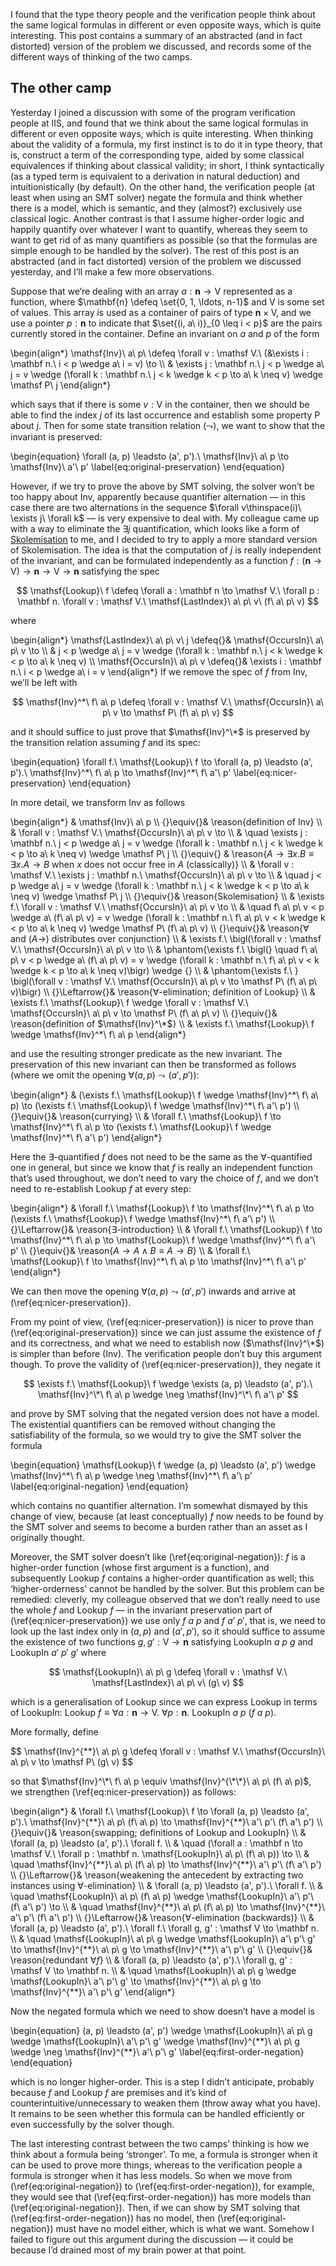 I found that the type theory people and the verification people think about the same logical formulas in different or even opposite ways, which is quite interesting.  This post contains a summary of an abstracted (and in fact distorted) version of the problem we discussed, and records some of the different ways of thinking of the two camps.

## The other camp

Yesterday I joined a discussion with some of the program verification people at IIS, and found that we think about the same logical formulas in different or even opposite ways, which is quite interesting.
When thinking about the validity of a formula, my first instinct is to do it in type theory, that is, construct a term of the corresponding type, aided by some classical equivalences if thinking about classical validity; in short, I think syntactically (as a typed term is equivalent to a derivation in natural deduction) and intuitionistically (by default).
On the other hand, the verification people (at least when using an SMT solver) negate the formula and think whether there is a model, which is semantic, and they (almost?) exclusively use classical logic.
Another contrast is that I assume higher-order logic and happily quantify over whatever I want to quantify, whereas they seem to want to get rid of as many quantifiers as possible (so that the formulas are simple enough to be handled by the solver).
The rest of this post is an abstracted (and in fact distorted) version of the problem we discussed yesterday, and I’ll make a few more observations.

Suppose that we’re dealing with an array $a : \mathbf{n} \to \mathsf V$ represented as a function, where $\mathbf{n} \defeq \set{0, 1, \ldots, n-1}$ and $\mathsf V$ is some set of values.
This array is used as a container of pairs of type $\mathbf{n} \times \mathsf V$, and we use a pointer $p : \mathbf{n}$ to indicate that $\set{(i, a\ i)}_{0 \leq i < p}$ are the pairs currently stored in the container.
Define an invariant on $a$ and $p$ of the form

\begin{align*}
\mathsf{Inv}\ a\ p\ \defeq \forall v : \mathsf V.\ (&\exists i : \mathbf n.\ i < p \wedge a\ i = v) \to \\\\
& \exists j : \mathbf n.\ j < p \wedge a\ j = v \wedge (\forall k : \mathbf n.\ j < k \wedge k < p \to a\ k \neq v) \wedge \mathsf P\ j
\end{align*}

which says that if there is some $v : \mathsf V$ in the container, then we should be able to find the index $j$ of its last occurrence and establish some property $\mathsf P$ about $j$.
Then for some state transition relation $(\leadsto)$, we want to show that the invariant is preserved:

\begin{equation}
\forall (a, p) \leadsto (a', p').\ \mathsf{Inv}\ a\ p \to \mathsf{Inv}\ a'\ p'
\label{eq:original-preservation}
\end{equation}

However, if we try to prove the above by SMT solving, the solver won’t be too happy about $\mathsf{Inv}$, apparently because quantifier alternation — in this case there are two alternations in the sequence $\forall v\thinspace(i)\ \exists j\ \forall k$ — is very expensive to deal with.
My colleague came up with a way to eliminate the $\exists j$ quantification, which looks like a form of [Skolemisation](https://en.wikipedia.org/wiki/Skolem_normal_form) to me, and I decided to try to apply a more standard version of Skolemisation.
The idea is that the computation of $j$ is really independent of the invariant, and can be formulated independently as a function $f : (\mathbf n \to \mathsf V) \to \mathbf n \to \mathsf V \to \mathbf n$ satisfying the spec

$$ \mathsf{Lookup}\ f \defeq \forall a : \mathbf n \to \mathsf V.\ \forall p : \mathbf n. \forall v : \mathsf V.\ \mathsf{LastIndex}\ a\ p\ v\ (f\ a\ p\ v) $$

where

\begin{align*}
\mathsf{LastIndex}\ a\ p\ v\ j \defeq{}& \mathsf{OccursIn}\ a\ p\ v \to \\\\
& j < p \wedge a\ j = v \wedge (\forall k : \mathbf n.\ j < k \wedge k < p \to a\ k \neq v) \\\\
\mathsf{OccursIn}\ a\ p\ v \defeq{}& \exists i : \mathbf n.\ i < p \wedge a\ i = v
\end{align*}
If we remove the spec of $f$ from $\mathsf{Inv}$, we’ll be left with

$$ \mathsf{Inv}^*\ f\ a\ p \defeq \forall v : \mathsf V.\ \mathsf{OccursIn}\ a\ p\ v \to \mathsf P\ (f\ a\ p\ v) $$

and it should suffice to just prove that $\mathsf{Inv}^\*$ is preserved by the transition relation assuming $f$ and its spec:

\begin{equation}
\forall f.\ \mathsf{Lookup}\ f \to \forall (a, p) \leadsto (a', p').\ \mathsf{Inv}^\*\ f\ a\ p \to \mathsf{Inv}^\*\ f\ a'\ p'
\label{eq:nicer-preservation}
\end{equation}

In more detail, we transform $\mathsf{Inv}$ as follows

\begin{align*}
& \mathsf{Inv}\ a\ p \\\\
{}\equiv{}& \reason{definition of $\mathsf{Inv}$} \\\\
& \forall v : \mathsf V.\ \mathsf{OccursIn}\ a\ p\ v \to \\\\
& \quad \exists j : \mathbf n.\ j < p \wedge a\ j = v \wedge (\forall k : \mathbf n.\ j < k \wedge k < p \to a\ k \neq v) \wedge \mathsf P\ j \\\\
{}\equiv{} & \reason{$A \to \exists x. B \equiv \exists x. A \to B$ when $x$ does not occur free in $A$ (classically)} \\\\
& \forall v : \mathsf V.\ \exists j : \mathbf n.\ \mathsf{OccursIn}\ a\ p\ v \to \\\\
& \quad j < p \wedge a\ j = v \wedge (\forall k : \mathbf n.\ j < k \wedge k < p \to a\ k \neq v) \wedge \mathsf P\ j \\\\
{}\equiv{}& \reason{Skolemisation} \\\\
& \exists f.\ \forall v : \mathsf V.\ \mathsf{OccursIn}\ a\ p\ v \to \\\\
& \quad f\ a\ p\ v < p \wedge a\ (f\ a\ p\ v) = v \wedge (\forall k : \mathbf n.\ f\ a\ p\ v < k \wedge k < p \to a\ k \neq v) \wedge \mathsf P\ (f\ a\ p\ v) \\\\
{}\equiv{}& \reason{$\forall$ and $(A \to)$ distributes over conjunction} \\\\
& \exists f.\ \bigl(\forall v : \mathsf V.\ \mathsf{OccursIn}\ a\ p\ v \to \\\\
& \phantom{\exists f.\ \bigl(} \quad f\ a\ p\ v < p \wedge a\ (f\ a\ p\ v) = v \wedge (\forall k : \mathbf n.\ f\ a\ p\ v < k \wedge k < p \to a\ k \neq v)\bigr) \wedge {} \\\\
& \phantom{\exists f.\ } \bigl(\forall v : \mathsf V.\ \mathsf{OccursIn}\ a\ p\ v \to \mathsf P\ (f\ a\ p\ v)\bigr) \\\\
{}\Leftarrow{}& \reason{$\forall$-elimination; definition of $\mathsf{Lookup}$} \\\\
& \exists f.\ \mathsf{Lookup}\ f \wedge \forall v : \mathsf V.\ \mathsf{OccursIn}\ a\ p\ v \to \mathsf P\ (f\ a\ p\ v) \\\\
{}\equiv{}& \reason{definition of $\mathsf{Inv}^\*$} \\\\
& \exists f.\ \mathsf{Lookup}\ f \wedge \mathsf{Inv}^\*\ f\ a\ p
\end{align*}

and use the resulting stronger predicate as the new invariant.
The preservation of this new invariant can then be transformed as follows (where we omit the opening $\forall (a, p) \leadsto (a', p')$):

\begin{align*}
& (\exists f.\ \mathsf{Lookup}\ f \wedge \mathsf{Inv}^\*\ f\ a\ p) \to (\exists f.\ \mathsf{Lookup}\ f \wedge \mathsf{Inv}^\*\ f\ a'\ p') \\\\
{}\equiv{}& \reason{currying} \\\\
& \forall f.\ \mathsf{Lookup}\ f \to \mathsf{Inv}^\*\ f\ a\ p \to (\exists f.\ \mathsf{Lookup}\ f \wedge \mathsf{Inv}^\*\ f\ a'\ p')
\end{align*}

Here the $\exists$-quantified $f$ does not need to be the same as the $\forall$-quantified one in general, but since we know that $f$ is really an independent function that’s used throughout, we don’t need to vary the choice of $f$, and we don’t need to re-establish $\mathsf{Lookup}\ f$ at every step:

\begin{align*}
& \forall f.\ \mathsf{Lookup}\ f \to \mathsf{Inv}^\*\ f\ a\ p \to (\exists f.\ \mathsf{Lookup}\ f \wedge \mathsf{Inv}^\*\ f\ a'\ p') \\\\
{}\Leftarrow{}& \reason{$\exists$-introduction} \\\\
& \forall f.\ \mathsf{Lookup}\ f \to \mathsf{Inv}^\*\ f\ a\ p \to \mathsf{Lookup}\ f \wedge \mathsf{Inv}^\*\ f\ a'\ p' \\\\
{}\equiv{}& \reason{$A \to A \wedge B \equiv A \to B$} \\\\
& \forall f.\ \mathsf{Lookup}\ f \to \mathsf{Inv}^\*\ f\ a\ p \to \mathsf{Inv}^\*\ f\ a'\ p'
\end{align*}

We can then move the opening $\forall (a, p) \leadsto (a', p')$ inwards and arrive at (\ref{eq:nicer-preservation}).

From my point of view, (\ref{eq:nicer-preservation}) is nicer to prove than (\ref{eq:original-preservation}) since we can just assume the existence of $f$ and its correctness, and what we need to establish now ($\mathsf{Inv}^\*$) is simpler than before ($\mathsf{Inv}$).
The verification people don’t buy this argument though.
To prove the validity of (\ref{eq:nicer-preservation}), they negate it

$$ \exists f.\ \mathsf{Lookup}\ f \wedge \exists (a, p) \leadsto (a', p').\ \mathsf{Inv}^\*\ f\ a\ p \wedge \neg \mathsf{Inv}^\*\ f\ a'\ p' $$

and prove by SMT solving that the negated version does not have a model.
The existential quantifiers can be removed without changing the satisfiability of the formula, so we would try to give the SMT solver the formula

\begin{equation}
\mathsf{Lookup}\ f \wedge (a, p) \leadsto (a', p') \wedge \mathsf{Inv}^\*\ f\ a\ p \wedge \neg \mathsf{Inv}^\*\ f\ a'\ p'
\label{eq:original-negation}
\end{equation}

which contains no quantifier alternation.
I’m somewhat dismayed by this change of view, because (at least conceptually) $f$ now needs to be found by the SMT solver and seems to become a burden rather than an asset as I originally thought.

Moreover, the SMT solver doesn’t like (\ref{eq:original-negation}): $f$ is a higher-order function (whose first argument is a function), and subsequently $\mathsf{Lookup}\ f$ contains a higher-order quantification as well; this ‘higher-orderness’ cannot be handled by the solver.
But this problem can be remedied:
cleverly, my colleague observed that we don’t really need to use the whole $f$ and $\mathsf{Lookup}\ f$ — in the invariant preservation part of (\ref{eq:nicer-preservation}) we use only $f\ a\ p$ and $f\ a'\ p'$, that is, we need to look up the last index only in $(a, p)$ and $(a', p')$, so it should suffice to assume the existence of two functions $g, g' : \mathsf V \to \mathbf n$ satisfying $\mathsf{LookupIn}\ a\ p\ g$ and $\mathsf{LookupIn}\ a'\ p'\ g'$ where

$$ \mathsf{LookupIn}\ a\ p\ g \defeq \forall v : \mathsf V.\ \mathsf{LastIndex}\ a\ p\ v\ (g\ v) $$

which is a generalisation of $\mathsf{Lookup}$ since we can express $\mathsf{Lookup}$ in terms of $\mathsf{LookupIn}$: $\mathsf{Lookup}\ f \equiv \forall a : \mathbf n \to \mathsf V.\ \forall p : \mathbf n.\ \mathsf{LookupIn}\ a\ p\ (f\ a\ p)$.

More formally, define

$$ \mathsf{Inv}^{\*\*\}\ a\ p\ g \defeq \forall v : \mathsf V.\ \mathsf{OccursIn}\ a\ p\ v \to \mathsf P\ (g\ v) $$

so that $\mathsf{Inv}^\*\ f\ a\ p \equiv \mathsf{Inv}^{\*\*}\ a\ p\ (f\ a\ p)$, we strengthen (\ref{eq:nicer-preservation}) as follows:

\begin{align*}
& \forall f.\ \mathsf{Lookup}\ f \to \forall (a, p) \leadsto (a', p').\ \mathsf{Inv}^{\*\*}\ a\ p\ (f\ a\ p) \to \mathsf{Inv}^{\*\*}\ a'\ p'\ (f\ a'\ p') \\\\
{}\equiv{}& \reason{swapping; definitions of $\mathsf{Lookup}$ and $\mathsf{LookupIn}$} \\\\
& \forall (a, p) \leadsto (a', p').\ \forall f. \\\\
& \quad (\forall a : \mathbf n \to \mathsf V.\ \forall p : \mathbf n. \mathsf{LookupIn}\ a\ p\ (f\ a\ p)) \to \\\\
& \quad \mathsf{Inv}^{\*\*}\ a\ p\ (f\ a\ p) \to \mathsf{Inv}^{\*\*}\ a'\ p'\ (f\ a'\ p') \\\\
{}\Leftarrow{}& \reason{weakening the antecedent by extracting two instances using $\forall$-elimination} \\\\
& \forall (a, p) \leadsto (a', p').\ \forall f. \\\\
& \quad \mathsf{LookupIn}\ a\ p\ (f\ a\ p) \wedge \mathsf{LookupIn}\ a'\ p'\ (f\ a'\ p') \to \\\\
& \quad \mathsf{Inv}^{\*\*}\ a\ p\ (f\ a\ p) \to \mathsf{Inv}^{\*\*}\ a'\ p'\ (f\ a'\ p') \\\\
{}\Leftarrow{}& \reason{$\forall$-elimination (backwards)} \\\\
& \forall (a, p) \leadsto (a', p').\ \forall f.\ \forall g, g' : \mathsf V \to \mathbf n. \\\\
& \quad \mathsf{LookupIn}\ a\ p\ g \wedge \mathsf{LookupIn}\ a'\ p'\ g' \to \mathsf{Inv}^{\*\*}\ a\ p\ g \to \mathsf{Inv}^{\*\*}\ a'\ p'\ g' \\\\
{}\equiv{}& \reason{redundant $\forall f$} \\\\
& \forall (a, p) \leadsto (a', p').\ \forall g, g' : \mathsf V \to \mathbf n. \\\\
& \quad \mathsf{LookupIn}\ a\ p\ g \wedge \mathsf{LookupIn}\ a'\ p'\ g' \to \mathsf{Inv}^{\*\*}\ a\ p\ g \to \mathsf{Inv}^{\*\*}\ a'\ p'\ g'
\end{align*}

Now the negated formula which we need to show doesn’t have a model is

\begin{equation}
(a, p) \leadsto (a', p') \wedge \mathsf{LookupIn}\ a\ p\ g \wedge \mathsf{LookupIn}\ a'\ p'\ g' \wedge \mathsf{Inv}^{\*\*}\ a\ p\ g \wedge \neg \mathsf{Inv}^{\*\*}\ a'\ p'\ g'
\label{eq:first-order-negation}
\end{equation}

which is no longer higher-order.
This is a step I didn’t anticipate, probably because $f$ and $\mathsf{Lookup}\ f$ are premises and it’s kind of counterintuitive/unnecessary to weaken them (throw away what you have).
It remains to be seen whether this formula can be handled efficiently or even successfully by the solver though.

The last interesting contrast between the two camps’ thinking is how we think about a formula being ‘stronger’.
To me, a formula is stronger when it can be used to prove more things, whereas to the verification people a formula is stronger when it has less models.
So when we move from (\ref{eq:original-negation}) to (\ref{eq:first-order-negation}), for example, they would see that (\ref{eq:first-order-negation}) has more models than (\ref{eq:original-negation}).
Then, if we can show by SMT solving that (\ref{eq:first-order-negation}) has no model, then (\ref{eq:original-negation}) must have no model either, which is what we want.
Somehow I failed to figure out this argument during the discussion — it could be because I’d drained most of my brain power at that point.